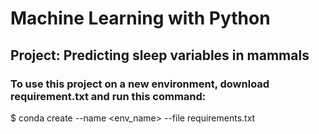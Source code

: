 # Machine Learning with Python
## Project: Predicting sleep variables in mammals

### To use this project on a new environment, download requirement.txt and run this command:
 $ conda create --name <env_name> --file requirements.txt
